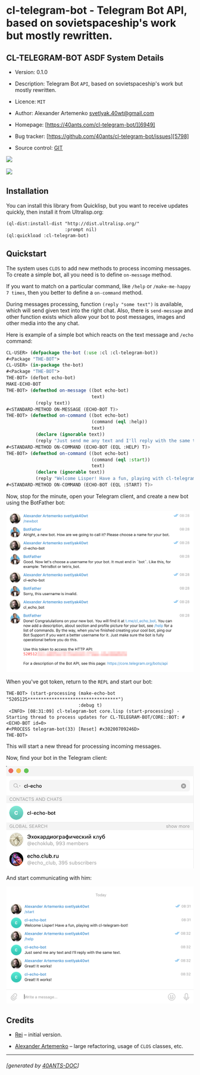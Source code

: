 <a id="x-28CL-TELEGRAM-BOT-DOCS-2FINDEX-3A-40README-2040ANTS-DOC-2FLOCATIVES-3ASECTION-29"></a>

# cl-telegram-bot - Telegram Bot API, based on sovietspaceship's work but mostly rewritten.

<a id="cl-telegram-bot-asdf-system-details"></a>

## CL-TELEGRAM-BOT ASDF System Details

* Version: 0.1.0

* Description: Telegram Bot `API`, based on sovietspaceship's work but mostly rewritten.

* Licence: `MIT`

* Author: Alexander Artemenko <svetlyak.40wt@gmail.com>

* Homepage: [https://40ants.com/cl-telegram-bot/][6949]

* Bug tracker: [https://github.com/40ants/cl-telegram-bot/issues][5798]

* Source control: [GIT][53d1]

[![](https://github-actions.40ants.com/40ants/cl-telegram-bot/matrix.svg?only=ci.run-tests)][7bb5]

![](http://quickdocs.org/badge/cl-telegram-bot.svg)

<a id="x-28CL-TELEGRAM-BOT-DOCS-2FINDEX-3A-3A-40INSTALLATION-2040ANTS-DOC-2FLOCATIVES-3ASECTION-29"></a>

## Installation

You can install this library from Quicklisp, but you want to receive updates quickly, then install it from Ultralisp.org:

```
(ql-dist:install-dist "http://dist.ultralisp.org/"
                      :prompt nil)
(ql:quickload :cl-telegram-bot)
```
<a id="x-28CL-TELEGRAM-BOT-DOCS-2FINDEX-3A-3A-40QUICKSTART-2040ANTS-DOC-2FLOCATIVES-3ASECTION-29"></a>

## Quickstart

The system uses `CLOS` to add new methods to process incoming messages.
To create a simple bot, all you need is to define `on-message` method.

If you want to match on a particular command, like `/help` or `/make-me-happy 7 times`,
then you better to define a `on-command` method.

During messages processing, function `(reply "some text")` is available, which will send
given text into the right chat. Also, there is `send-message` and other function exists
which allow your bot to post messages, images and other media into the any chat.

Here is example of a simple bot which reacts on the text message and `/echo` command:

```lisp
CL-USER> (defpackage the-bot (:use :cl :cl-telegram-bot))
#<Package "THE-BOT">
CL-USER> (in-package the-bot)
#<Package "THE-BOT">
THE-BOT> (defbot echo-bot)
MAKE-ECHO-BOT
THE-BOT> (defmethod on-message ((bot echo-bot)
                                text)
           (reply text))
#<STANDARD-METHOD ON-MESSAGE (ECHO-BOT T)>
THE-BOT> (defmethod on-command ((bot echo-bot)
                                (command (eql :help))
                                text)
           (declare (ignorable text))
           (reply "Just send me any text and I'll reply with the same text."))
#<STANDARD-METHOD ON-COMMAND (ECHO-BOT (EQL :HELP) T)>
THE-BOT> (defmethod on-command ((bot echo-bot)
                                (command (eql :start))
                                text)
           (declare (ignorable text))
           (reply "Welcome Lisper! Have a fun, playing with cl-telegram-bot!"))
#<STANDARD-METHOD ON-COMMAND (ECHO-BOT (EQL :START) T)>
```
Now, stop for the minute, open your Telegram client, and create a new bot
using the BotFather bot:

![](images/create-a-bot.png)

When you've got token, return to the `REPL` and start our bot:

```
THE-BOT> (start-processing (make-echo-bot "5205125**********************************")
                           :debug t)
 <INFO> [08:31:09] cl-telegram-bot core.lisp (start-processing) - Starting thread to process updates for CL-TELEGRAM-BOT/CORE::BOT: #<ECHO-BOT id=0> 
#<PROCESS telegram-bot(33) [Reset] #x30200709246D>
THE-BOT> 
```
This will start a new thread for processing incoming messages.

Now, find your bot in the Telegram client:

![](images/choose-the-bot.png)

And start communicating with him:

![](images/write-to-the-bot.png)

<a id="x-28CL-TELEGRAM-BOT-DOCS-2FINDEX-3A-3A-40CREDITS-2040ANTS-DOC-2FLOCATIVES-3ASECTION-29"></a>

## Credits

* [Rei][b588] – initial version.

* [Alexander Artemenko][891d] – large refactoring, usage of `CLOS` classes, etc.


[6949]: https://40ants.com/cl-telegram-bot/
[53d1]: https://github.com/40ants/cl-telegram-bot
[7bb5]: https://github.com/40ants/cl-telegram-bot/actions
[5798]: https://github.com/40ants/cl-telegram-bot/issues
[b588]: https://github.com/sovietspaceship
[891d]: https://github.com/svetlyak40wt

* * *
###### [generated by [40ANTS-DOC](https://40ants.com/doc/)]
